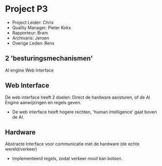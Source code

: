 Project P3
==========

* Project Leider:  Chris
* Quality Manager: Pieter Kokx
* Rapporteur:      Bram
* Archivaris:      Jeroen
* Overige Leden:   Rens

2 'besturingsmechanismen'
-------------------------
AI engine
Web Interface


Web Interface
-------------
De web interface heeft 2 doelen: Direct de hardware aansturen, of de AI Engine aanwijzingen en regels geven.

- De web interface heeft hogere rechten, 'human intelligence' gaat boven de AI.


Hardware
--------
Abstracte Interface voor communicatie met de hardware (de echte wereld/verkeer)

- Implementeerd regels, zodat verkeer *nooit* kan botsen.
